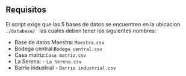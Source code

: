 ## Requisitos

El script exige que las 5 bases de datos se encuentren en la ubicacion ```./database/ ``` las cuales deben tener los siguientes nombres:

 - Base de datos Maestra: ```Maestra.csv```
 - Bodega central:```Bodega central.csv```
 - Casa matriz:```Casa matriz.csv```
 - La Serena: - ```La Serena.csv```
 - Barrio industrial - ```Barrio industrial.csv```

